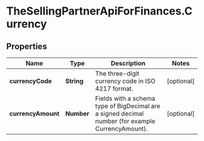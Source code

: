 # TheSellingPartnerApiForFinances.Currency

## Properties

Name | Type | Description | Notes
------------ | ------------- | ------------- | -------------
**currencyCode** | **String** | The three-digit currency code in ISO 4217 format. | [optional] 
**currencyAmount** | **Number** | Fields with a schema type of BigDecimal are a signed decimal number (for example CurrencyAmount). | [optional] 


